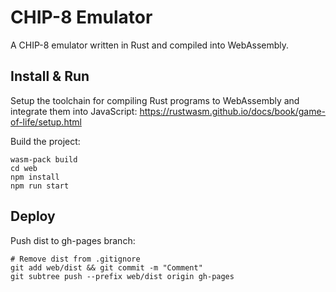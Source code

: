 # CHIP-8 Emulator
A CHIP-8 emulator written in Rust and compiled into WebAssembly.

## Install & Run

Setup the toolchain for compiling Rust programs to WebAssembly and integrate them into JavaScript: https://rustwasm.github.io/docs/book/game-of-life/setup.html

Build the project:
```
wasm-pack build
cd web
npm install
npm run start
```

## Deploy

Push dist to gh-pages branch:
```
# Remove dist from .gitignore
git add web/dist && git commit -m "Comment"
git subtree push --prefix web/dist origin gh-pages
```
